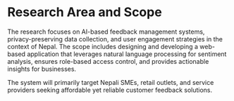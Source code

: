 # Research Area and Scope

The research focuses on AI-based feedback management systems, privacy-preserving data collection, and user engagement strategies in the context of Nepal. The scope includes designing and developing a web-based application that leverages natural language processing for sentiment analysis, ensures role-based access control, and provides actionable insights for businesses. 

The system will primarily target Nepali SMEs, retail outlets, and service providers seeking affordable yet reliable customer feedback solutions.
